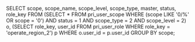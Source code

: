 SELECT 
    scope,
    scope_name,
    scope_level,
    scope_type,
    master,
    status,
    role_key
FROM
    (SELECT 
        *
    FROM
        pri_user_scope
    WHERE
        (scope LIKE '0/%' OR scope = '0')
            AND status = 1
            AND scope_type = 2
            AND scope_level = 2) o,
    (SELECT 
        role_key, user_id
    FROM
        pri_user_role
    WHERE
        role_key = 'operate_region_2') p
WHERE
    o.user_id = p.user_id
GROUP BY scope;